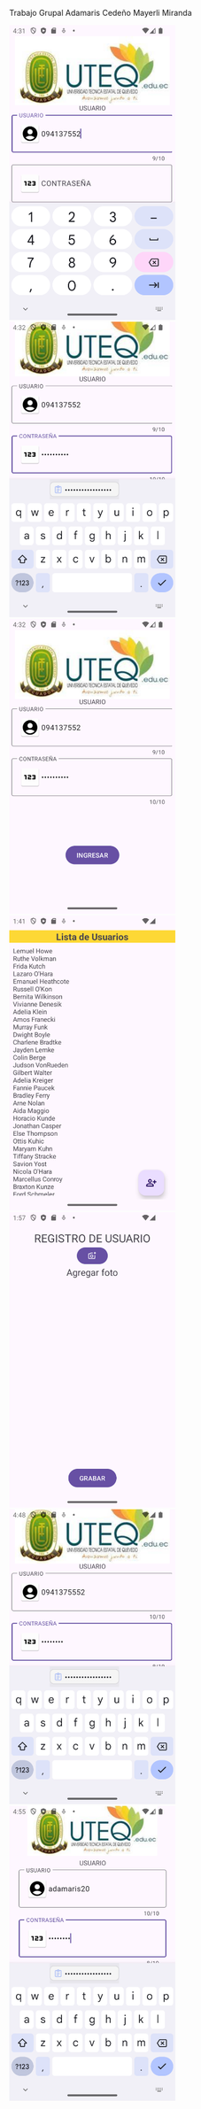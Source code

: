 Trabajo Grupal
Adamaris Cedeño
Mayerli Miranda

<img src="CAPTURA1.png" width="300" heigth="500">
<img src="CAPTURA2.png" width="300" heigth="500">
<img src="CAPTURA3.png" width="300" heigth="500">
<img src="captura1.png" width="300" heigth="500">
<img src="captura2.png" width="300" heigth="500">
<img src="captura5.png" width="300" heigth="500">
<img src="captura6.png" width="300" heigth="500">
